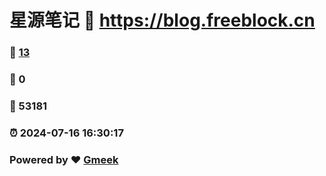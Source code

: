 # 星源笔记 :link: https://blog.freeblock.cn 
### :page_facing_up: [13](https://blog.freeblock.cn/tag.html) 
### :speech_balloon: 0 
### :hibiscus: 53181 
### :alarm_clock: 2024-07-16 16:30:17 
### Powered by :heart: [Gmeek](https://github.com/Meekdai/Gmeek)
